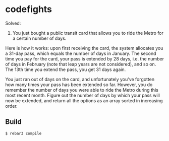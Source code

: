 codefights
=====

Solved:

1. You just bought a public transit card that allows you to ride the Metro for a certain number of days.

Here is how it works: upon first receiving the card, the system allocates you a 31-day pass, which equals the number of days in January. The second time you pay for the card, your pass is extended by 28 days, i.e. the number of days in February (note that leap years are not considered), and so on. The 13th time you extend the pass, you get 31 days again.

You just ran out of days on the card, and unfortunately you've forgotten how many times your pass has been extended so far. However, you do remember the number of days you were able to ride the Metro during this most recent month. Figure out the number of days by which your pass will now be extended, and return all the options as an array sorted in increasing order.

Build
-----

    $ rebar3 compile
